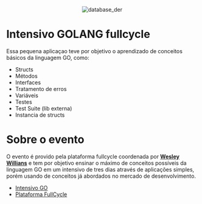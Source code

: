 <div style="display: flex; justify-content: center; align-items: center; flex-direction: column">
  <img alt="database_der" src="https://i.imgur.com/q2xOz6H.png"/>
</div>

# Intensivo GOLANG fullcycle

Essa pequena aplicaçao teve por objetivo o aprendizado de conceitos básicos
da linguagem GO, como:

- Structs
- Métodos
- Interfaces
- Tratamento de erros
- Variáveis
- Testes
- Test Suite (lib externa)
- Instancia de structs

# Sobre o evento

O evento é provido pela plataforma fullcycle coordenada por <a href="https://github.com/wesleywillians">**Wesley Willians**</a>
e tem por objetivo ensinar o máximo de conceitos possíveis da linguagem GO em um intensivo de tres dias 
através de aplicações simples, porém usando de conceitos já abordados no mercado de desenvolvimento.

<ul>
  <li>
    <a href="https://golang.fullcycle.com.br/page/golang-intensivo3/">Intensivo GO</a>
  </li>
  <li>
    <a href="https://fullcycle.com.br/">Plataforma FullCycle</a>
  </li>
</ul>

